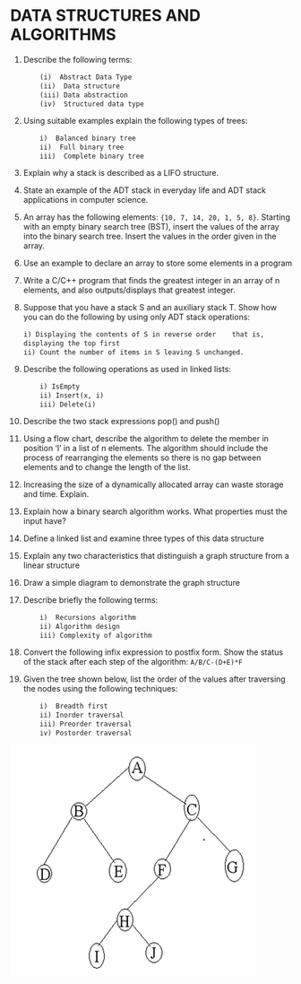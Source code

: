 # DATA STRUCTURES AND ALGORITHMS

1.  Describe the following terms:

            (i)  Abstract Data Type
            (ii)  Data structure
            (iii) Data abstraction
            (iv)  Structured data type

2.  Using suitable examples explain the following types of trees:

            i)  Balanced binary tree
            ii)  Full binary tree
            iii)  Complete binary tree

3.  Explain why a stack is described as a LIFO structure.

4.  State an example of the ADT stack in everyday life and ADT stack applications in computer science.

5.  An array has the following elements: `{10, 7, 14, 20, 1, 5, 8}`. Starting with an empty binary search tree (BST), insert the values of the array into the binary search tree. Insert the values in the order given in the array.

6.  Use an example to declare an array to store some elements in a program

7.  Write a C/C++ program that finds the greatest integer in an array of n elements, and also outputs/displays that greatest integer.

8.  Suppose that you have a stack S and an auxiliary stack T. Show how you can do the following by using only ADT stack operations:

        i) Displaying the contents of S in reverse order    that is, displaying the top first
        ii) Count the number of items in S leaving S unchanged.

9.  Describe the following operations as used in linked lists:

            i) IsEmpty
            ii) Insert(x, i)
            iii) Delete(i)

10. Describe the two stack expressions pop() and push()

11. Using a flow chart, describe the algorithm to delete the member in position ‘I’ in a list of n elements. The algorithm should include the process of rearranging the elements so there is no gap between elements and to change the length of the list.

12. Increasing the size of a dynamically allocated array can waste storage and time. Explain.

13. Explain how a binary search algorithm works. What properties must the input have?

14. Define a linked list and examine three types of this data structure

15. Explain any two characteristics that distinguish a graph structure from a linear structure

16. Draw a simple diagram to demonstrate the graph structure

17. Describe briefly the following terms:

            i) 	Recursions algorithm
            ii)	Algorithm design
            iii) Complexity of algorithm

18. Convert the following infix expression to postfix form. Show the status of the stack after each step of the algorithm: `A/B/C-(D+E)*F`

19. Given the tree shown below, list the order of the values after traversing the nodes using the following techniques:

            i)	Breadth first
            ii)	Inorder traversal
            iii) Preorder traversal
            iv)	Postorder traversal

![tree data structure](images/tree.png)

